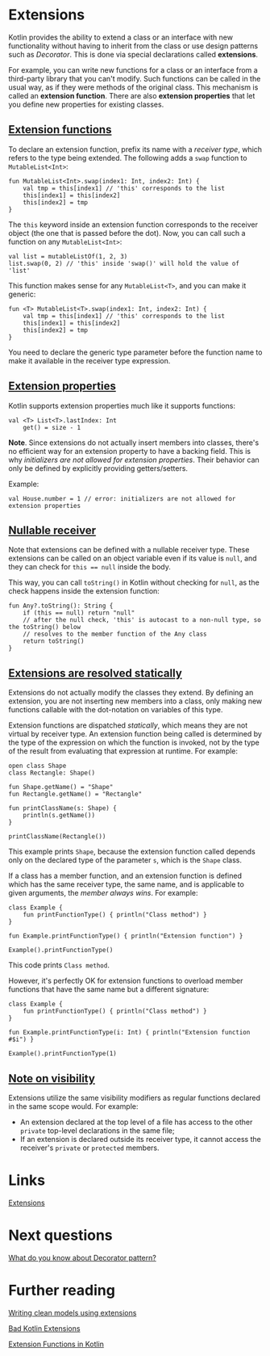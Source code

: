 # Extensions
Kotlin provides the ability to extend a class or an interface with new functionality without having to inherit from the class or use design patterns such as *Decorator*. This is done via special declarations called **extensions**.

For example, you can write new functions for a class or an interface from a third-party library that you can't modify. Such functions can be called in the usual way, as if they were methods of the original class. This mechanism is called an **extension function**. There are also **extension properties** that let you define new properties for existing classes.

## [Extension functions](https://kotlinlang.org/docs/extensions.html#extension-functions)
To declare an extension function, prefix its name with a *receiver type*, which refers to the type being extended. The following adds a `swap` function to `MutableList<Int>`:

```
fun MutableList<Int>.swap(index1: Int, index2: Int) {
    val tmp = this[index1] // 'this' corresponds to the list
    this[index1] = this[index2]
    this[index2] = tmp
}
```

The `this` keyword inside an extension function corresponds to the receiver object (the one that is passed before the dot). Now, you can call such a function on any `MutableList<Int>`:

```
val list = mutableListOf(1, 2, 3)
list.swap(0, 2) // 'this' inside 'swap()' will hold the value of 'list'
```

This function makes sense for any `MutableList<T>`, and you can make it generic:

```
fun <T> MutableList<T>.swap(index1: Int, index2: Int) {
    val tmp = this[index1] // 'this' corresponds to the list
    this[index1] = this[index2]
    this[index2] = tmp
}
```

You need to declare the generic type parameter before the function name to make it available in the receiver type expression.

## [Extension properties](https://kotlinlang.org/docs/extensions.html#extension-properties)

Kotlin supports extension properties much like it supports functions:

```
val <T> List<T>.lastIndex: Int
    get() = size - 1
```

**Note**. Since extensions do not actually insert members into classes, there's no efficient way for an extension property to have a backing field. This is why *initializers are not allowed for extension properties*. Their behavior can only be defined by explicitly providing getters/setters.

Example: 
```
val House.number = 1 // error: initializers are not allowed for extension properties
```

## [Nullable receiver](https://kotlinlang.org/docs/extensions.html#nullable-receiver)
Note that extensions can be defined with a nullable receiver type. These extensions can be called on an object variable even if its value is `null`, and they can check for `this == null` inside the body.

This way, you can call `toString()` in Kotlin without checking for `null`, as the check happens inside the extension function:

```
fun Any?.toString(): String {
    if (this == null) return "null"
    // after the null check, 'this' is autocast to a non-null type, so the toString() below
    // resolves to the member function of the Any class
    return toString()
}
```

## [Extensions are resolved statically](https://kotlinlang.org/docs/extensions.html#extensions-are-resolved-statically)

Extensions do not actually modify the classes they extend. By defining an extension, you are not inserting new members into a class, only making new functions callable with the dot-notation on variables of this type.

Extension functions are dispatched *statically*, which means they are not virtual by receiver type. An extension function being called is determined by the type of the expression on which the function is invoked, not by the type of the result from evaluating that expression at runtime. For example:

```
open class Shape
class Rectangle: Shape()

fun Shape.getName() = "Shape"
fun Rectangle.getName() = "Rectangle"

fun printClassName(s: Shape) {
    println(s.getName())
}

printClassName(Rectangle())
```

This example prints `Shape`, because the extension function called depends only on the declared type of the parameter `s`, which is the `Shape` class.

If a class has a member function, and an extension function is defined which has the same receiver type, the same name, and is applicable to given arguments, the *member always wins*. For example:

```
class Example {
    fun printFunctionType() { println("Class method") }
}

fun Example.printFunctionType() { println("Extension function") }

Example().printFunctionType()
```

This code prints `Class method`.

However, it's perfectly OK for extension functions to overload member functions that have the same name but a different signature:

```
class Example {
    fun printFunctionType() { println("Class method") }
}

fun Example.printFunctionType(i: Int) { println("Extension function #$i") }

Example().printFunctionType(1)
```

## [Note on visibility](https://kotlinlang.org/docs/extensions.html#note-on-visibility)
Extensions utilize the same visibility modifiers as regular functions declared in the same scope would. For example:
- An extension declared at the top level of a file has access to the other `private` top-level declarations in the same file;
- If an extension is declared outside its receiver type, it cannot access the receiver's `private` or `protected` members.

# Links
[Extensions](https://kotlinlang.org/docs/extensions.html)

# Next questions
[What do you know about Decorator pattern?](https://github.com/Kirchhoff-/Android-Interview-Questions/blob/master/Patterns/Decorator%20pattern.md)

# Further reading
[Writing clean models using extensions](https://okkotlin.com/clean-models/)

[Bad Kotlin Extensions](https://krossovochkin.com/posts/2021_01_25_bad_kotlin_extensions/)

[Extension Functions in Kotlin](https://www.baeldung.com/kotlin/extension-methods)
